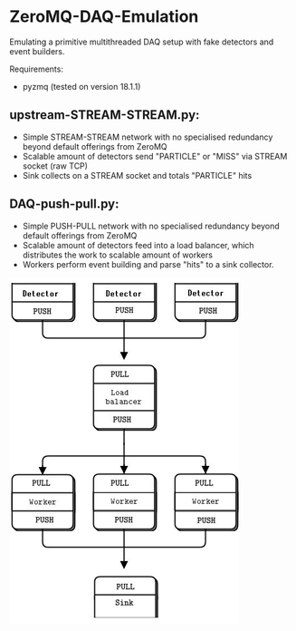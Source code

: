 # ZeroMQ-DAQ-Emulation
Emulating a primitive multithreaded DAQ setup with fake detectors and event builders.

Requirements:
- pyzmq (tested on version 18.1.1)

## upstream-STREAM-STREAM.py:
- Simple STREAM-STREAM network with no specialised redundancy beyond default offerings from ZeroMQ
- Scalable amount of detectors send "PARTICLE" or "MISS" via STREAM socket (raw TCP)
- Sink collects on a STREAM socket and totals "PARTICLE" hits

## DAQ-push-pull.py:
- Simple PUSH-PULL network with no specialised redundancy beyond default offerings from ZeroMQ
- Scalable amount of detectors feed into a load balancer, which distributes the work to scalable amount of workers
- Workers perform event building and parse "hits" to a sink collector.

![PUSH-PULL schematic](graphics/DAQ-push-pull.jpg)
